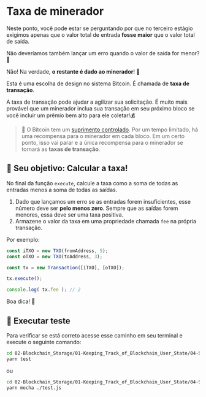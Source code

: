 # Taxa de minerador

Neste ponto, você pode estar se perguntando por que no terceiro estágio exigimos apenas que o valor total de entrada **fosse maior** que o valor total de saída.

Não deveríamos também lançar um erro quando o valor de saída for menor? 🤔

Não! Na verdade, **o restante é dado ao minerador**! 🔨

Esta é uma escolha de design no sistema Bitcoin. É chamada de **taxa de transação**.

A taxa de transação pode ajudar a agilizar sua solicitação. É muito mais provável que um minerador inclua sua transação em seu próximo bloco se você incluir um prêmio bem alto para ele coletar!💰

> 📖 O Bitcoin tem um [suprimento controlado](https://en.bitcoin.it/wiki/Controlled_supply). Por um tempo limitado, há uma recompensa para o minerador em cada bloco. Em um certo ponto, isso vai parar e a única recompensa para o minerador se tornará as **taxas de transação**.

## 🏁 Seu objetivo: Calcular a taxa!

No final da função `execute`, calcule a taxa como a soma de todas as entradas menos a soma de todas as saídas.

1. Dado que lançamos um erro se as entradas forem insuficientes, esse número deve ser **pelo menos zero**. Sempre que as saídas forem menores, essa deve ser uma taxa positiva.
2. Armazene o valor da taxa em uma propriedade chamada `fee` na própria transação.

Por exemplo:
```javascript
const iTXO = new TXO(fromAddress, 5);
const oTXO = new TXO(toAddress, 3);

const tx = new Transaction([iTXO], [oTXO]);

tx.execute();

console.log( tx.fee ); // 2
```

Boa dica! 🎩


## 🧪 Executar teste

Para verificar se está correto acesse esse caminho em seu terminal e execute o seguinte comando:

```bash
cd 02-Blockchain_Storage/01-Keeping_Track_of_Blockchain_User_State/04-Successful_Execute/src
yarn test
```

ou 

```bash
cd 02-Blockchain_Storage/01-Keeping_Track_of_Blockchain_User_State/04-Successful_Execute/src
yarn mocha ./test.js
```